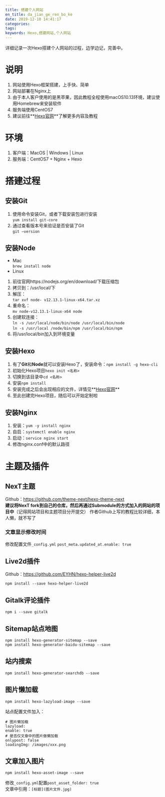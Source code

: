 ```yaml
---
title: 搭建个人网站
en_title: da_jian_ge_ren_bo_ke
date: 2019-12-10 14:41:17
categories: 
tags: 
keywords: Hexo,搭建网站,个人网站
---
```


详细记录一次Hexo搭建个人网站的过程，边学边记，完善中。
<!-- more -->

# 说明
1. 网站使用Hexo框架搭建，上手快、简单
1. 网站部署在Nginx上
1. 由于本人客户使用的是黑苹果，因此教程全程使用macOS10.13环境，建议使用Homebrew来安装软件
1. 服务端使用CentOS7
1. 建议前往**[Hexo官网](https://hexo.io/zh-cn/ "前往官网")**了解更多内容及教程

# 环境
1. 客户端：MacOS | Windows | Linux
2. 服务端：CentOS7 + Nginx + Hexo

# 搭建过程
## 安装Git
1. 使用命令安装Git，或者下载安装包进行安装   
`yum install git-core`
2. 通过查看版本号来验证是否安装了Git   
`git –version`

## 安装Node
* Mac   
`brew install node`
* Linux   
1. 前往官网https://nodejs.org/en/download/下载压缩包
1. 拷贝到：/usr/local/下
1. 解压：  
`tar xvf node- v12.13.1-linux-x64.tar.xz`
1. 重命名：  
`mv node-v12.13.1-linux-x64 node`
1. 创建软连接：   
`ln -s /usr/local/node/bin/node /usr/local/bin/node`  
`ln -s /usr/local /node/bin/npm /usr/local/bin/npm`
1. 将/usr/local/bin加入到环境变量

## 安装Hexo
1. 有了**Git**和**Node**就可以安装Hexo了，安装命令：`npm install -g hexo-cli`
1. 初始化Hexo项目`hexo init <名称>`
1. 切换到该目录中`cd <名称>`
1. 安装`npm install`
1. 安装完成之后会出现相应的文件，详情见**[Hexo官网](https://hexo.io/zh-cn/ "前往官网")**
1. 至此创建完Hexo项目，随后可以开始定制啦

## 安装Nginx
1. 安装：`yum -y install nginx`
1. 自启：`systemctl enable nginx`
1. 启动：`service nginx start`
1. 修改nginx.conf中的默认路径

# 主题及插件
## NexT主题
Github：https://github.com/theme-next/hexo-theme-next   
**建议将NexT fork到自己的仓库，然后再通过Submodule的方式加入的网站的项目中**（记得网站项目和主题项目分开提交）
作者Github上写的教程比较详细，本人懒，就不写了
### 文章显示修改时间
修改配置文件`_config.yml` `post_meta.updated_at.enable: true`

## Live2d插件
Github：https://github.com/EYHN/hexo-helper-live2d   
```
npm install --save hexo-helper-live2d
```
## Gitalk评论插件    
```
npm i --save gitalk
```
## Sitemap站点地图    
```
npm install hexo-generator-sitemap --save
npm install hexo-generator-baidu-sitemap --save
```
## 站内搜索   
```
npm install hexo-generator-searchdb --save
```
## 图片懒加载   
```
npm install hexo-lazyload-image --save
```
站点配置文件加入：
```
# 图片懒加载
lazyload:
enable: true
# 是否仅文章中的图片做懒加载
onlypost: false
loadingImg: /images/xxx.png
```
## 文章加入图片
```
npm install hexo-asset-image --save
```
修改`_config.yml`配置`post_asset_folder: true`  
文章中引用：`[标题](图片文件.jpg)`
